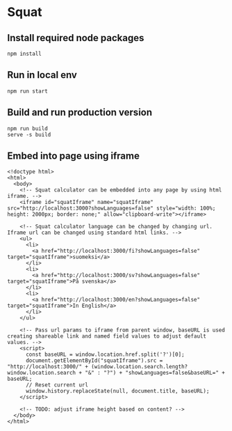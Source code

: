 # Squat

## Install required node packages

    npm install

## Run in local env

    npm run start

## Build and run production version

    npm run build
    serve -s build

## Embed into page using iframe

    <!doctype html>
    <html>
      <body>
        <!-- Squat calculator can be embedded into any page by using html iframe. -->
        <iframe id="squatIframe" name="squatIframe" src="http://localhost:3000?showLanguages=false" style="width: 100%; height: 2000px; border: none;" allow="clipboard-write"></iframe>

        <!-- Squat calculator language can be changed by changing url. Iframe url can be changed using standard html links. -->
        <ul>
          <li>
            <a href="http://localhost:3000/fi?showLanguages=false" target="squatIframe">suomeksi</a>
          </li>
          <li>
            <a href="http://localhost:3000/sv?showLanguages=false" target="squatIframe">På svenska</a>
          </li>
          <li>
            <a href="http://localhost:3000/en?showLanguages=false" target="squatIframe">In English</a>
          </li>
        </ul>

        <!-- Pass url params to iframe from parent window, baseURL is used creating shareable link and named field values to adjust default values. -->
        <script>
          const baseURL = window.location.href.split('?')[0];
          document.getElementById("squatIframe").src = "http://localhost:3000/" + (window.location.search.length? window.location.search + "&" : "?") + "showLanguages=false&baseURL=" + baseURL;
          // Reset current url
          window.history.replaceState(null, document.title, baseURL);
        </script>

        <!-- TODO: adjust iframe height based on content? -->
      </body>
    </html>
